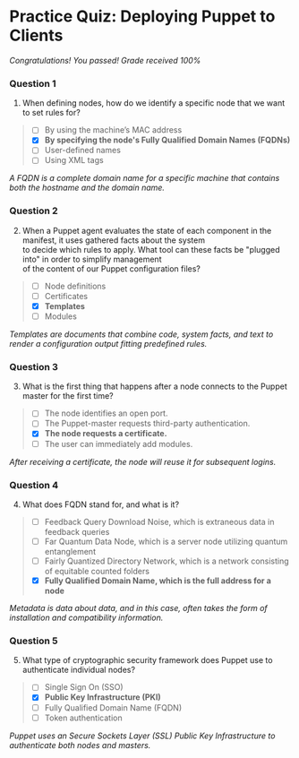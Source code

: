 # Practice Quiz:  Deploying Puppet to Clients

*Congratulations! You passed! Grade received 100%*

### Question 1

1. When defining nodes, how do we identify a specific node that we want to set rules for?

> - [ ] By using the machine’s MAC address
> - [x] **By specifying the node's Fully Qualified Domain Names (FQDNs)**
> - [ ] User-defined names
> - [ ] Using XML tags

*A FQDN is a complete domain name for a specific machine that contains both the hostname and the domain name.*

### Question 2

2. When a Puppet agent evaluates the state of each component in the manifest, it uses gathered facts about the system\
 to decide which rules to apply. What tool can these facts be "plugged into" in order to simplify management\
 of the content of our Puppet configuration files?

> - [ ] Node definitions
> - [ ] Certificates
> - [x] **Templates**
> - [ ] Modules

*Templates are documents that combine code, system facts, and text to render a configuration output fitting predefined rules.*

### Question 3

3. What is the first thing that happens after a node connects to the Puppet master for the first time?

> - [ ] The node identifies an open port.
> - [ ] The Puppet-master requests third-party authentication.
> - [x] **The node requests a certificate.**
> - [ ] The user can immediately add modules.

*After receiving a certificate, the node will reuse it for subsequent logins.*

### Question 4

4. What does FQDN stand for, and what is it?

> - [ ] Feedback Query Download Noise, which is extraneous data in feedback queries
> - [ ] Far Quantum Data Node, which is a server node utilizing quantum entanglement
> - [ ] Fairly Quantized Directory Network, which is a network consisting of equitable counted folders
> - [x] **Fully Qualified Domain Name, which is the full address for a node**

*Metadata is data about data, and in this case, often takes the form of installation and compatibility information.*

### Question 5

5. What type of cryptographic security framework does Puppet use to authenticate individual nodes?

> - [ ] Single Sign On (SSO)
> - [x] **Public Key Infrastructure (PKI)**
> - [ ] Fully Qualified Domain Name (FQDN)
> - [ ] Token authentication

*Puppet uses an Secure Sockets Layer (SSL) Public Key Infrastructure to authenticate both nodes and masters.*